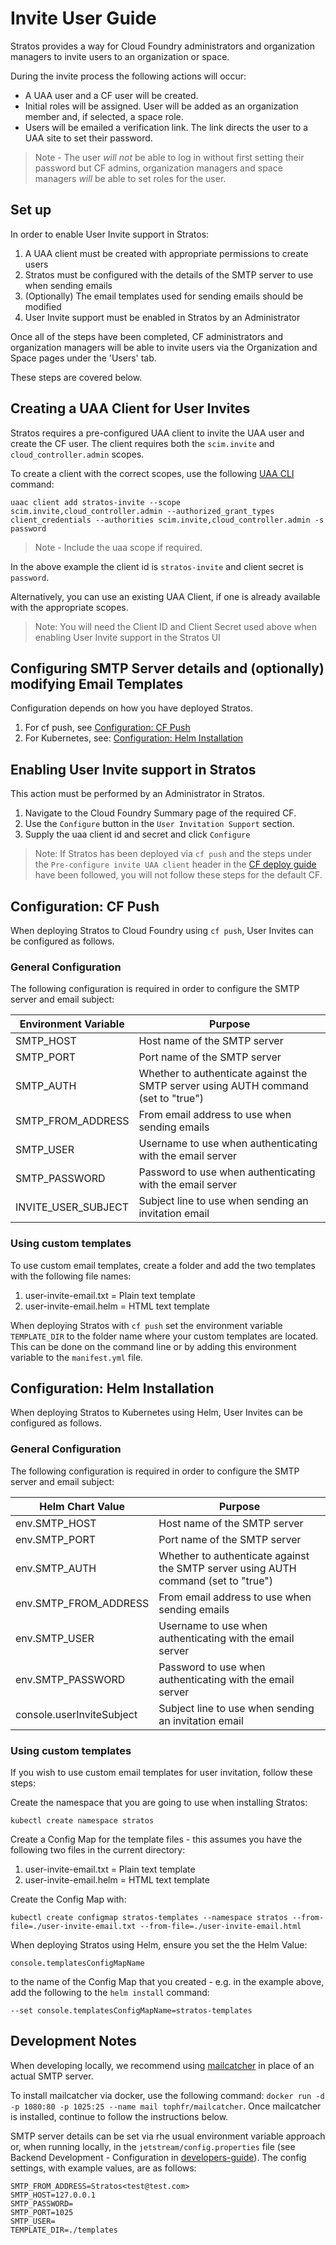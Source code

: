 # Invite User Guide

Stratos provides a way for Cloud Foundry administrators and organization managers to invite users to an organization or space.

During the invite process the following actions will occur:

- A UAA user and a CF user will be created.
- Initial roles will be assigned. User will be added as an organization member and, if selected, a space role.
- Users will be emailed a verification link. The link directs the user to a UAA site to set their password.

> Note - The user *will not* be able to log in without first setting their password but CF admins, organization managers and space managers *will* be able to set roles for the user.

## Set up

In order to enable User Invite support in Stratos:

1. A UAA client must be created with appropriate permissions to create users
1. Stratos must be configured with the details of the SMTP server to use when sending emails
1. (Optionally) The email templates used for sending emails should be modified
1. User Invite support must be enabled in Stratos by an Administrator

Once all of the steps have been completed, CF administrators and organization managers will be able to invite users via the Organization and Space pages under the 'Users' tab.

These steps are covered below.

## Creating a UAA Client for User Invites

Stratos requires a pre-configured UAA client to invite the UAA user and create the CF user. The client requires both the `scim.invite` and `cloud_controller.admin` scopes.

To create a client with the correct scopes, use the following [UAA CLI](https://github.com/cloudfoundry/cf-uaac) command:

```
uaac client add stratos-invite --scope scim.invite,cloud_controller.admin --authorized_grant_types client_credentials --authorities scim.invite,cloud_controller.admin -s password
```

> Note - Include the uaa scope if required.

In the above example the client id is `stratos-invite` and client secret is `password`.

Alternatively, you can use an existing UAA Client, if one is already available with the appropriate scopes.

> Note: You will need the Client ID and Client Secret used above when enabling User Invite support in the Stratos UI

## Configuring SMTP Server details and (optionally) modifying Email Templates

Configuration depends on how you have deployed Stratos.

1. For cf push, see [Configuration: CF Push](#Configuration:-CF-Push)
1. For Kubernetes, see: [Configuration: Helm Installation](#Configuration:-Helm-Installation)

## Enabling User Invite support in Stratos

This action must be performed by an Administrator in Stratos.

1) Navigate to the Cloud Foundry Summary page of the required CF.
1) Use the `Configure` button in the `User Invitation Support` section.
1) Supply the uaa client id and secret and click `Configure`

> Note: If Stratos has been deployed via `cf push` and the steps under the `Pre-configure invite UAA client` header in the  [CF deploy guide](../deploy/cloud-foundry/README.md)  have been followed, you will not follow these steps for the default CF.

## Configuration: CF Push

When deploying Stratos to Cloud Foundry using `cf push`, User Invites can be configured as follows.

### General Configuration

The following configuration is required in order to configure the SMTP server and email subject:

|Environment Variable|Purpose|
|---|---|
|SMTP_HOST|Host name of the SMTP server|
|SMTP_PORT|Port name of the SMTP server|
|SMTP_AUTH|Whether to authenticate against the SMTP server using AUTH command (set to "true")|
|SMTP_FROM_ADDRESS|From email address to use when sending emails|
|SMTP_USER|Username to use when authenticating with the email server|
|SMTP_PASSWORD|Password to use when authenticating with the email server|
|INVITE_USER_SUBJECT|Subject line to use when sending an invitation email|

### Using custom templates

To use custom email templates, create a folder and add the two templates with the following file names:

1. user-invite-email.txt = Plain text template 
1. user-invite-email.helm = HTML text template 

When deploying Stratos with `cf push` set the environment variable `TEMPLATE_DIR` to the folder name where your custom templates are located. This can be done on the command line or by adding this environment variable to the `manifest.yml` file.

## Configuration: Helm Installation

When deploying Stratos to Kubernetes using Helm, User Invites can be configured as follows.

### General Configuration

The following configuration is required in order to configure the SMTP server and email subject:

|Helm Chart Value|Purpose|
|---|---|
|env.SMTP_HOST|Host name of the SMTP server|
|env.SMTP_PORT|Port name of the SMTP server|
|env.SMTP_AUTH|Whether to authenticate against the SMTP server using AUTH command (set to "true")|
|env.SMTP_FROM_ADDRESS|From email address to use when sending emails|
|env.SMTP_USER|Username to use when authenticating with the email server|
|env.SMTP_PASSWORD|Password to use when authenticating with the email server|
|console.userInviteSubject|Subject line to use when sending an invitation email|

### Using custom templates

If you wish to use custom email templates for user invitation, follow these steps:


Create the namespace that you are going to use when installing Stratos:

```
kubectl create namespace stratos
```

Create a Config Map for the template files - this assumes you have the following two files in the current directory:

1. user-invite-email.txt = Plain text template 
1. user-invite-email.helm = HTML text template 

Create the Config Map with:

```
kubectl create configmap stratos-templates --namespace stratos --from-file=./user-invite-email.txt --from-file=./user-invite-email.html
```

When deploying Stratos using Helm, ensure you set the the Helm Value:

```
console.templatesConfigMapName
```

to the name of the Config Map that you created - e.g. in the example above, add the following to the `helm install` command:

```
--set console.templatesConfigMapName=stratos-templates
```

## Development Notes

When developing locally, we recommend using [mailcatcher](https://mailcatcher.me/) in place of an actual SMTP server.

To install mailcatcher via docker, use the following command: `docker run -d -p 1080:80 -p 1025:25 --name mail tophfr/mailcatcher`. Once mailcatcher is installed, continue to follow the instructions below.

SMTP server details can be set via rhe usual environment variable approach or, when running locally, in the `jetstream/config.properties` file (see Backend Development - Configuration in [developers-guide](./developers-guide.md)). The config settings, with example values, are as follows:

```
SMTP_FROM_ADDRESS=Stratos<test@test.com>
SMTP_HOST=127.0.0.1
SMTP_PASSWORD=
SMTP_PORT=1025
SMTP_USER=
TEMPLATE_DIR=./templates
```
